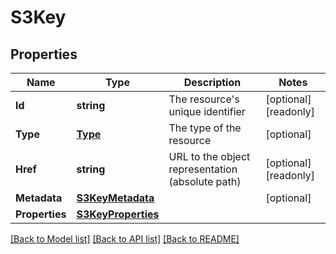 # S3Key

## Properties

Name | Type | Description | Notes
------------ | ------------- | ------------- | -------------
**Id** | **string** | The resource&#39;s unique identifier | [optional] [readonly] 
**Type** | [**Type**](Type.md) | The type of the resource | [optional] 
**Href** | **string** | URL to the object representation (absolute path) | [optional] [readonly] 
**Metadata** | [**S3KeyMetadata**](S3KeyMetadata.md) |  | [optional] 
**Properties** | [**S3KeyProperties**](S3KeyProperties.md) |  | 

[[Back to Model list]](../README.md#documentation-for-models) [[Back to API list]](../README.md#documentation-for-api-endpoints) [[Back to README]](../README.md)


